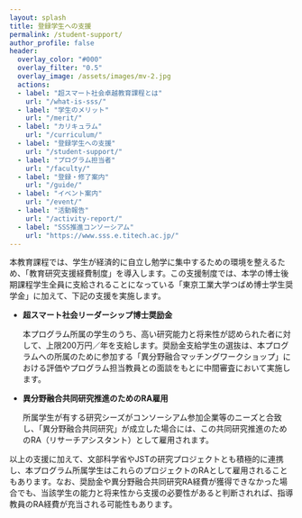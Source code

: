 ```yaml
---
layout: splash
title: 登録学生への支援
permalink: /student-support/
author_profile: false
header:
  overlay_color: "#000"
  overlay_filter: "0.5"
  overlay_image: /assets/images/mv-2.jpg
  actions:
  - label: "超スマート社会卓越教育課程とは"
    url: "/what-is-sss/"
  - label: "学生のメリット"
    url: "/merit/"
  - label: "カリキュラム"
    url: "/curriculum/"
  - label: "登録学生への支援​"
    url: "/student-support/"
  - label: "プログラム担当者​"
    url: "/faculty/"
  - label: "登録・修了案内"
    url: "/guide/"
  - label: "イベント案内"
    url: "/event/"
  - label: "活動報告"
    url: "/activity-report/"
  - label: "SSS推進コンソーシアム"
    url: "https://www.sss.e.titech.ac.jp/"
---
```


本教育課程では、学生が経済的に自立し勉学に集中するための環境を整えるため、「教育研究支援経費制度」を導入します。この支援制度では、本学の博士後期課程学生全員に支給されることになっている「東京工業大学つばめ博士学生奨学金」に加えて、下記の支援を実施します。

* **超スマート社会リーダーシップ博士奨励金**

  本プログラム所属の学生のうち、高い研究能力と将来性が認められた者に対して、上限200万円／年を支給します。奨励金支給学生の選抜は、本プログラムへの所属のために参加する「異分野融合マッチングワークショップ」における評価やプログラム担当教員との面談をもとに中間審査において実施します。

* **異分野融合共同研究推進のためのRA雇用**

  所属学生が有する研究シーズがコンソーシアム参加企業等のニーズと合致し、「異分野融合共同研究」が成立した場合には、この共同研究推進のためのRA（リサーチアシスタント）として雇用されます。

以上の支援に加えて、文部科学省やJSTの研究プロジェクトとも積極的に連携し、本プログラム所属学生はこれらのプロジェクトのRAとして雇用されることもあります。なお、奨励金や異分野融合共同研究RA経費が獲得できなかった場合でも、当該学生の能力と将来性から支援の必要性があると判断されれば、指導教員のRA経費が充当される可能性もあります。
